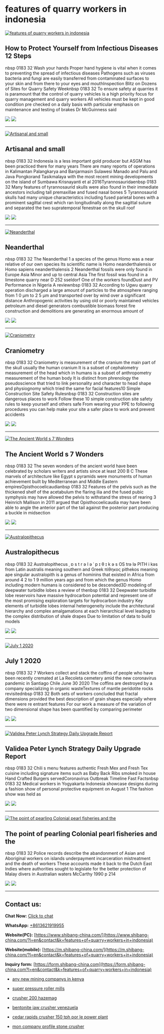 # features of quarry workers in indonesia

<a href="https://swt.shibang-china.com/?l=en&img&k=features+of+quarry+workers+in+indonesia" target="_blank">![features of quarry workers in indonesia](http://static.shibang-china.com/all-800x300/400.jpg)</a>

## How to Protect Yourself from Infectious Diseases 12 Steps
nbsp 0183 32 Wash your hands Proper hand hygiene is vital when it comes to preventing the spread of infectious diseases Pathogens such as viruses bacteria and fungi are easily transferred from contaminated surfaces to your skin and from there to your eyes and mouthInspection Blitz on Dozens of Sites for Quarry Safety Weeknbsp 0183 32 To ensure safety at quarries it is paramount that the control of quarry vehicles is a high priority focus for quarry management and quarry workers All vehicles must be kept in good condition pre checked on a daily basis with particular emphasis on maintenance and testing of brakes Dr McGuinness said


<a href="https://whatsapp.shibangsoft.com/WhatsApp.php" target="_blank" title="WhatsApp">![](http://static.shibang-china.com/icon/whatsapp.png)</a> <a href="https://swt.shibang-china.com/?l=en&icon&k=features+of+quarry+workers+in+indonesia" target="_blank">![](http://static.shibang-china.com/icon/chat-en.png)</a>

---

<a href="https://swt.shibang-china.com/?l=en&img&k=features+of+quarry+workers+in+indonesia" target="_blank">![Artisanal and small](http://static.shibang-china.com/all-800x300/689.jpg)</a>

## Artisanal and small
nbsp 0183 32 Indonesia is a less important gold producer but ASGM has been practiced there for many years There are many reports of operations in Kalimantan Palangkarya and Banjarmasin Sulawesi Manado and Palu and Java Pongkorand Tasikmalaya with the most recent mining developments on the island of Sumbawa Krisnayanti et al 2016Tyrannosauridaenbsp 0183 32 Many features of tyrannosaurid skulls were also found in their immediate ancestors including tall premaxillae and fused nasal bones 5 Tyrannosaurid skulls had many unique characteristics including fused parietal bones with a prominent sagittal crest which ran longitudinally along the sagittal suture and separated the two supratemporal fenestrae on the skull roof


<a href="https://whatsapp.shibangsoft.com/WhatsApp.php" target="_blank" title="WhatsApp">![](http://static.shibang-china.com/icon/whatsapp.png)</a> <a href="https://swt.shibang-china.com/?l=en&icon&k=features+of+quarry+workers+in+indonesia" target="_blank">![](http://static.shibang-china.com/icon/chat-en.png)</a>

---

<a href="https://swt.shibang-china.com/?l=en&img&k=features+of+quarry+workers+in+indonesia" target="_blank">![Neanderthal](http://static.shibang-china.com/all-800x300/8.jpg)</a>

## Neanderthal
nbsp 0183 32 The Neanderthal 1 a species of the genus Homo was a near relative of our own species Its scientific name is Homo neanderthalensis or Homo sapiens neanderthalensis 2 Neanderthal fossils were only found in Europe Asia Minor and up to central Asia The first fossil was found in a limestone quarry near D 252 sseldorf One of the workers foundDust and PV Performance in Nigeria A reviewnbsp 0183 32 According to Ugwu quarry operation discharged a large amount of particles to the atmosphere ranging from 1 0 μm to 2 5 μm and transported over by wind over a significant distance Anthropogenic activities by using old or poorly maintained vehicles petroleum and diesel generators combustible biomass forest fire construction and demolitions are generating an enormous amount of


<a href="https://whatsapp.shibangsoft.com/WhatsApp.php" target="_blank" title="WhatsApp">![](http://static.shibang-china.com/icon/whatsapp.png)</a> <a href="https://swt.shibang-china.com/?l=en&icon&k=features+of+quarry+workers+in+indonesia" target="_blank">![](http://static.shibang-china.com/icon/chat-en.png)</a>

---

<a href="https://swt.shibang-china.com/?l=en&img&k=features+of+quarry+workers+in+indonesia" target="_blank">![Craniometry](http://static.shibang-china.com/all-800x300/868.jpg)</a>

## Craniometry
nbsp 0183 32 Craniometry is measurement of the cranium the main part of the skull usually the human cranium It is a subset of cephalometry measurement of the head which in humans is a subset of anthropometry measurement of the human body It is distinct from phrenology the pseudoscience that tried to link personality and character to head shape and physiognomy which tried the same for facial features10 Simple Construction Site Safety Rulesnbsp 0183 32 Construction sites are dangerous places to work Follow these 10 simple construction site safety rules to keep yourself and others safe From wearing your PPE to following procedures you can help make your site a safer place to work and prevent accidents


<a href="https://whatsapp.shibangsoft.com/WhatsApp.php" target="_blank" title="WhatsApp">![](http://static.shibang-china.com/icon/whatsapp.png)</a> <a href="https://swt.shibang-china.com/?l=en&icon&k=features+of+quarry+workers+in+indonesia" target="_blank">![](http://static.shibang-china.com/icon/chat-en.png)</a>

---

<a href="https://swt.shibang-china.com/?l=en&img&k=features+of+quarry+workers+in+indonesia" target="_blank">![The Ancient World s 7 Wonders](http://static.shibang-china.com/all-800x300/1414.jpg)</a>

## The Ancient World s 7 Wonders
nbsp 0183 32 The seven wonders of the ancient world have been celebrated by scholars writers and artists since at least 200 B C These marvels of architecture like Egypt s pyramids were monuments of human achievement built by Mediterranean and Middle Eastern empiresOpisthocoelicaudianbsp 0183 32 Features of the pelvis such as the thickened shelf of the acetabulum the flaring ilia and the fused pubic symphysis may have allowed the pelvis to withstand the stress of rearing 3 Heinrich Mallison in 2011 argued that Opisthocoelicaudia may have been able to angle the anterior part of the tail against the posterior part producing a buckle in midsection


<a href="https://whatsapp.shibangsoft.com/WhatsApp.php" target="_blank" title="WhatsApp">![](http://static.shibang-china.com/icon/whatsapp.png)</a> <a href="https://swt.shibang-china.com/?l=en&icon&k=features+of+quarry+workers+in+indonesia" target="_blank">![](http://static.shibang-china.com/icon/chat-en.png)</a>

---

<a href="https://swt.shibang-china.com/?l=en&img&k=features+of+quarry+workers+in+indonesia" target="_blank">![Australopithecus](http://static.shibang-china.com/all-800x300/662.jpg)</a>

## Australopithecus
nbsp 0183 32 Australopithecus ˌ ɒ s t r ə l ə ˈ p ɪ θ ɪ k ə s OS trə lə PITH i kəs from Latin australis meaning southern and Greek πίθηκος pithekos meaning ape singular australopith is a genus of hominins that existed in Africa from around 4 2 to 1 9 million years ago and from which the genus Homo including modern humans is considered to be descended3D modeling of deepwater turbidite lobes a review of thenbsp 0183 32 Deepwater turbidite lobe reservoirs have massive hydrocarbon potential and represent one of the most promising exploration targets for hydrocarbon industry Key elements of turbidite lobes internal heterogeneity include the architectural hierarchy and complex amalgamations at each hierarchical level leading to the complex distribution of shale drapes Due to limitation of data to build models


<a href="https://whatsapp.shibangsoft.com/WhatsApp.php" target="_blank" title="WhatsApp">![](http://static.shibang-china.com/icon/whatsapp.png)</a> <a href="https://swt.shibang-china.com/?l=en&icon&k=features+of+quarry+workers+in+indonesia" target="_blank">![](http://static.shibang-china.com/icon/chat-en.png)</a>

---

<a href="https://swt.shibang-china.com/?l=en&img&k=features+of+quarry+workers+in+indonesia" target="_blank">![July 1 2020](http://static.shibang-china.com/all-800x300/1233.jpg)</a>

## July 1 2020
nbsp 0183 32 7 Workers collect and stack the coffins of people who have been recently cremated at La Recoleta cemetery amid the new coronavirus pandemic in Santiago Chile June 30 2020 The coffins are destroyed by a company specializing in organic wasteTextures of mantle peridotite rocks revisitednbsp 0183 32 Both sets of workers concluded that fractal dimensions provided the best description of grain shapes especially where there were re entrant features For our work a measure of the variation of two dimensional shape has been quantified by comparing perimeter


<a href="https://whatsapp.shibangsoft.com/WhatsApp.php" target="_blank" title="WhatsApp">![](http://static.shibang-china.com/icon/whatsapp.png)</a> <a href="https://swt.shibang-china.com/?l=en&icon&k=features+of+quarry+workers+in+indonesia" target="_blank">![](http://static.shibang-china.com/icon/chat-en.png)</a>

---

<a href="https://swt.shibang-china.com/?l=en&img&k=features+of+quarry+workers+in+indonesia" target="_blank">![Validea Peter Lynch Strategy Daily Upgrade Report](http://static.shibang-china.com/all-800x300/440.jpg)</a>

## Validea Peter Lynch Strategy Daily Upgrade Report
nbsp 0183 32 Chili s menu features authentic Fresh Mex and Fresh Tex cuisine including signature items such as Baby Back Ribs smoked in house Hand Crafted Burgers servedCoronavirus Outbreak Timeline Fast Factsnbsp 0183 32 Medical workers in Yogyakarta Indonesia showcase designs during a fashion show of personal protective equipment on August 1 The fashion show was held as


<a href="https://whatsapp.shibangsoft.com/WhatsApp.php" target="_blank" title="WhatsApp">![](http://static.shibang-china.com/icon/whatsapp.png)</a> <a href="https://swt.shibang-china.com/?l=en&icon&k=features+of+quarry+workers+in+indonesia" target="_blank">![](http://static.shibang-china.com/icon/chat-en.png)</a>

---

<a href="https://swt.shibang-china.com/?l=en&img&k=features+of+quarry+workers+in+indonesia" target="_blank">![The point of pearling Colonial pearl fisheries and the](http://static.shibang-china.com/all-800x300/1192.jpg)</a>

## The point of pearling Colonial pearl fisheries and the
nbsp 0183 32 Police records describe the abandonment of Asian and Aboriginal workers on islands underpayment incarceration mistreatment and the death of workers These accounts made it back to the Dutch East Indies where authorities sought to legislate for the better protection of Malay divers in Australian waters McCarthy 1990 p 214

<a href="https://whatsapp.shibangsoft.com/WhatsApp.php" target="_blank" title="WhatsApp">![](http://static.shibang-china.com/icon/whatsapp.png)</a> <a href="https://swt.shibang-china.com/?l=en&icon&k=features+of+quarry+workers+in+indonesia" target="_blank">![](http://static.shibang-china.com/icon/chat-en.png)</a>

---
## Contact us:

**Chat Now:** [Click to chat](https://swt.shibang-china.com?l=en&contact&k=features+of+quarry+workers+in+indonesia)

**WhatsApp:**  [+8613621919955](https://whatsapp.shibangsoft.com/WhatsApp.php)

**Website(PC):** [https://www.shibang-china.com/](https://www.shibang-china.com/?l=en&contact&k=features+of+quarry+workers+in+indonesia)

**Website(mobile):** [https://m.shibang-china.com/](https://m.shibang-china.com/?l=en&contact&k=features+of+quarry+workers+in+indonesia)

**Inquiry form:** [https://form.shibang-china.com](https://form.shibang-china.com?l=en&contact&k=features+of+quarry+workers+in+indonesia)

* [any new mining companys in kenya](../161/any%20new%20mining%20companys%20in%20kenya.md)

* [super pressure roller mills](../169/super%20pressure%20roller%20mills.md)

* [crusher 200 hazemag](../162/crusher%20200%20hazemag.md)

* [bentonite jaw crusher venezuela](../169/bentonite%20jaw%20crusher%20venezuela.md)

* [cedar rapids crusher 150 tph por le power plant](../170/cedar%20rapids%20crusher%20150%20tph%20por%20le%20power%20plant.md)

* [mon company profile stone crusher](../166/mon%20company%20profile%20stone%20crusher.md)